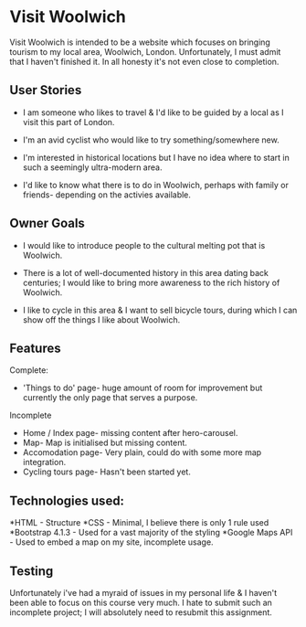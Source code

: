 # Visit Woolwich
Visit Woolwich is intended to be a website which focuses on bringing tourism to my local area, Woolwich, London. Unfortunately, I must admit that I haven't finished it.
In all honesty it's not even close to completion. 

## User Stories

* I am someone who likes to travel & I'd like to be guided by a local as I visit this part of London.

* I'm an avid cyclist who would like to try something/somewhere new.

* I'm interested in historical locations but I have no idea where to start in such a seemingly ultra-modern area.

* I'd like to know what there is to do in Woolwich, perhaps with family or friends- depending on the activies available.


## Owner Goals

* I would like to introduce people to the cultural melting pot that is Woolwich.

* There is a lot of well-documented history in this area dating back centuries; I would like to bring more awareness to the rich history of Woolwich.

* I like to cycle in this area & I want to sell bicycle tours, during which I can show off the things I like about Woolwich.



## Features

Complete:

* 'Things to do' page- huge amount of room for improvement but currently the only page that serves a purpose.

Incomplete

* Home / Index page- missing content after hero-carousel.
* Map- Map is initialised but missing content.
* Accomodation page- Very plain, could do with some more map integration.
* Cycling tours page- Hasn't been started yet.


## Technologies used:

*HTML - Structure
*CSS - Minimal, I believe there is only 1 rule used
*Bootstrap 4.1.3 - Used for a vast majority of the styling
*Google Maps API - Used to embed a map on my site, incomplete usage.


## Testing

Unfortunately i've had a myraid of issues in my personal life & I haven't been able to focus on this course very much. I hate to submit such an incomplete
project; I will absolutely need to resubmit this assignment.
